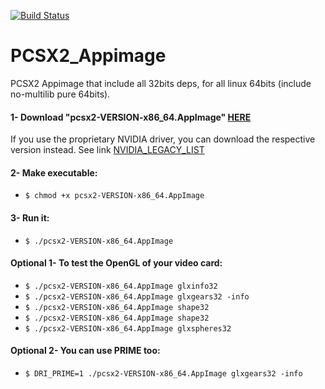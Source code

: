 [![Build Status](https://travis-ci.com/ferion11/PCSX2_Appimage.svg?branch=master)](https://travis-ci.com/ferion11/PCSX2_Appimage)
# PCSX2_Appimage

PCSX2 Appimage that include all 32bits deps, for all linux 64bits (include no-multilib pure 64bits).

#### 1- Download "pcsx2-VERSION-x86_64.AppImage" [HERE][PCSX2]
If you use the proprietary NVIDIA driver, you can download the respective version instead. See link [NVIDIA_LEGACY_LIST][NVIDIA_LEGACY]
#### 2- Make executable:
- `$ chmod +x pcsx2-VERSION-x86_64.AppImage`
#### 3- Run it:
- `$ ./pcsx2-VERSION-x86_64.AppImage`
#### Optional 1- To test the OpenGL of your video card:
- `$ ./pcsx2-VERSION-x86_64.AppImage glxinfo32`
- `$ ./pcsx2-VERSION-x86_64.AppImage glxgears32 -info`
- `$ ./pcsx2-VERSION-x86_64.AppImage shape32`
- `$ ./pcsx2-VERSION-x86_64.AppImage shape32`
- `$ ./pcsx2-VERSION-x86_64.AppImage glxspheres32`
#### Optional 2- You can use PRIME too:
- `$ DRI_PRIME=1 ./pcsx2-VERSION-x86_64.AppImage glxgears32 -info`

[PCSX2]: https://github.com/ferion11/PCSX2_Appimage/releases/tag/continuous "HERE"
[NVIDIA_LEGACY]: https://www.nvidia.com/en-us/drivers/unix/legacy-gpu/ "NVIDIA_LEGACY_LIST"
